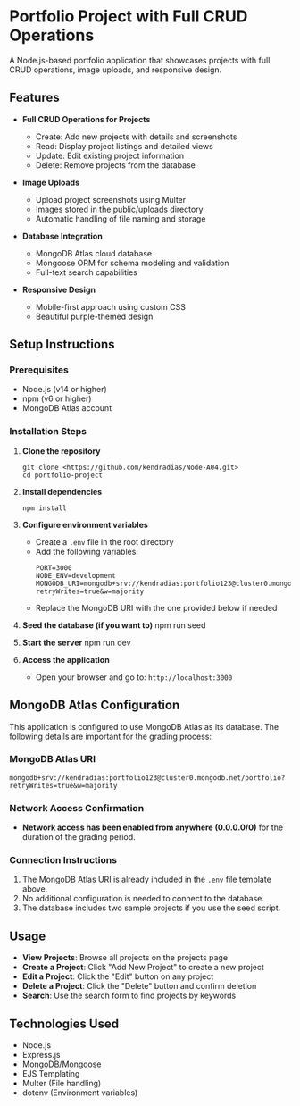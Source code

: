 # Portfolio Project with Full CRUD Operations

A Node.js-based portfolio application that showcases projects with full CRUD operations, image uploads, and responsive design.

## Features

- **Full CRUD Operations for Projects**
  - Create: Add new projects with details and screenshots
  - Read: Display project listings and detailed views
  - Update: Edit existing project information
  - Delete: Remove projects from the database

- **Image Uploads**
  - Upload project screenshots using Multer
  - Images stored in the public/uploads directory
  - Automatic handling of file naming and storage

- **Database Integration**
  - MongoDB Atlas cloud database
  - Mongoose ORM for schema modeling and validation
  - Full-text search capabilities

- **Responsive Design**
  - Mobile-first approach using custom CSS
  - Beautiful purple-themed design

## Setup Instructions

### Prerequisites
- Node.js (v14 or higher)
- npm (v6 or higher)
- MongoDB Atlas account

### Installation Steps

1. **Clone the repository**
   ```
   git clone <https://github.com/kendradias/Node-A04.git>
   cd portfolio-project
   ```

2. **Install dependencies**
   ```
   npm install
   ```

3. **Configure environment variables**
   - Create a `.env` file in the root directory
   - Add the following variables:
     ```
     PORT=3000
     NODE_ENV=development
     MONGODB_URI=mongodb+srv://kendradias:portfolio123@cluster0.mongodb.net/portfolio?retryWrites=true&w=majority
     ```
   - Replace the MongoDB URI with the one provided below if needed

4. **Seed the database (if you want to)**
   npm run seed


5. **Start the server**
   npm run dev

6. **Access the application**
   - Open your browser and go to: `http://localhost:3000`

## MongoDB Atlas Configuration

This application is configured to use MongoDB Atlas as its database. The following details are important for the grading process:

### MongoDB Atlas URI
```
mongodb+srv://kendradias:portfolio123@cluster0.mongodb.net/portfolio?retryWrites=true&w=majority
```

### Network Access Confirmation
- **Network access has been enabled from anywhere (0.0.0.0/0)** for the duration of the grading period.

### Connection Instructions
1. The MongoDB Atlas URI is already included in the `.env` file template above.
2. No additional configuration is needed to connect to the database.
3. The database includes two sample projects if you use the seed script.

## Usage

- **View Projects**: Browse all projects on the projects page
- **Create a Project**: Click "Add New Project" to create a new project
- **Edit a Project**: Click the "Edit" button on any project
- **Delete a Project**: Click the "Delete" button and confirm deletion
- **Search**: Use the search form to find projects by keywords

## Technologies Used

- Node.js
- Express.js
- MongoDB/Mongoose
- EJS Templating
- Multer (File handling)
- dotenv (Environment variables)